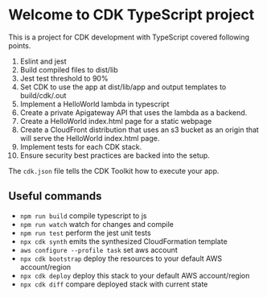# Welcome to CDK TypeScript project

This is a project for CDK development with TypeScript covered following points.

1. Eslint and jest
2. Build compiled files to dist/lib
3. Jest test threshold to 90%
4. Set CDK to use the app at dist/lib/app and output templates to build/cdk/.out
5. Implement a HelloWorld lambda in typescript
6. Create a private Apigateway API that uses the lambda as a backend.
7. Create a HelloWorld index.html page for a static webpage
8. Create a CloudFront distribution that uses an s3 bucket as an origin that will serve the HelloWorld index.html page.
9. Implement tests for each CDK stack.
10. Ensure security best practices are backed into the setup.

The `cdk.json` file tells the CDK Toolkit how to execute your app.

## Useful commands

* `npm run build`                       compile typescript to js
* `npm run watch`                       watch for changes and compile
* `npm run test`                        perform the jest unit tests
* `npx cdk synth`                       emits the synthesized CloudFormation template
* `aws configure --profile task`        set aws account 
* `npx cdk bootstrap`                   deploy the resources to your default AWS account/region
* `npx cdk deploy`                      deploy this stack to your default AWS account/region
* `npx cdk diff`                        compare deployed stack with current state

